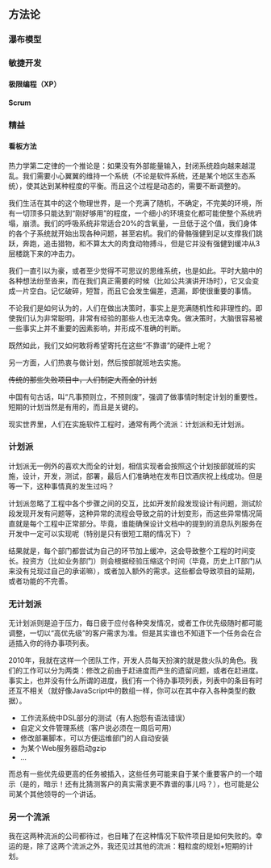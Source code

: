 ## 方法论
### 瀑布模型
### 敏捷开发
#### 极限编程（XP）
#### Scrum
### 精益
#### 看板方法

热力学第二定律的一个推论是：如果没有外部能量输入，封闭系统趋向越来越混乱。我们需要小心翼翼的维持一个系统（不论是软件系统，还是某个地区生态系统），使其达到某种程度的平衡。而且这个过程是动态的，需要不断调整的。

我们生活在其中的这个物理世界，是一个充满了随机，不确定，不完美的环境，所有一切顶多只能达到“刚好够用”的程度，一个细小的环境变化都可能使整个系统坍塌，崩溃。我们的呼吸系统非常适合20%的含氧量，一旦低于这个值，我们身体的各个子系统就开始出现各种问题，甚至宕机。我们的骨骼强健到足以支撑我们跳跃，奔跑，追击猎物，和不算太大的肉食动物搏斗，但是它并没有强健到缓冲从3层楼跳下来的冲击力。

我们一直引以为豪，或者至少觉得不可思议的思维系统，也是如此。平时大脑中的各种想法纷至沓来，而在我们真正需要的时候（比如公共演讲开场时），它又会变成一片空白。记忆破碎，短暂，而且它会发生偏差，遗漏，即使很重要的事情。

不论我们是如何认为的，人们在做出决策时，事实上是充满随机性和非理性的。即使我们认为非常聪明，非常有经验的那些人也无法幸免。做决策时，大脑很容易被一些事实上并不重要的因素影响，并形成不准确的判断。

既然如此，我们又如何敢将希望寄托在这些“不靠谱”的硬件上呢？

另一方面，人们热衷与做计划，然后按部就班地去实施。

<del>传统的那些失败项目中，人们制定大而全的计划

中国有句古话，叫“凡事预则立，不预则废”，强调了做事情时制定计划的重要性。短期的计划当然是有用的，而且是关键的。

</del>

现实世界里，人们在实施软件工程时，通常有两个流派：计划派和无计划派。

### 计划派
计划派无一例外的喜欢大而全的计划，相信实现者会按照这个计划按部就班的实施，设计，开发，测试，部署，最后人们准确地在发布日饮酒庆祝上线成功。但是等一下，这种事情真的发生过吗？

计划派忽略了工程中各个步骤之间的交互，比如开发阶段发现设计有问题，测试阶段发现开发有问题等，这种异常的流程会导致之前的计划变形，而这些异常情况简直就是每个工程中正常部分。毕竟，谁能确保设计文档中的提到的消息队列服务在开发中一定可以实现呢（特别是只有很短工期的情况下）？

结果就是，每个部门都尝试为自己的环节加上缓冲，这会导致整个工程的时间变长。投资方（比如业务部门）则会根据经验压缩这个时间（毕竟，历史上IT部门从来没有兑现过自己的承诺嘛），或者加入额外的需求。这些都会导致项目的延期，或者功能的不完善。

### 无计划派

无计划派则是迫于压力，每日疲于应付各种突发情况，或者工作优先级随时都可能调整，一切以“高优先级”的客户需求为准。但是其实谁也不知道下一个任务会在合适插入你的待办事项列表。

2010年，我就在这样一个团队工作，开发人员每天扮演的就是救火队的角色。我们的工作可以分为两类：修改之前由于赶进度而产生的遗留问题，或者在赶进度。事实上，也并没有什么所谓的进度，我们有一个待办事项列表，列表中的条目有时还互不相关（就好像JavaScript中的数组一样，你可以在其中存入各种类型的数据）。

-  工作流系统中DSL部分的测试（有人抱怨有语法错误）
-  自定义文件管理系统（客户说必须在一周后可用）
-  修改部署脚本，可以方便运维部门的人自动安装
-  为某个Web服务器启动gzip
-  ...

而总有一些优先级更高的任务被插入，这些任务可能来自于某个重要客户的一个暗示（是的，暗示！还有比猜测客户的真实需求更不靠谱的事儿吗？），也可能是公司某个其他领导的一个讲话。

### 另一个流派

我在这两种流派的公司都待过，也目睹了在这种情况下软件项目是如何失败的。幸运的是，除了这两个流派之外，我还见过其他的流派：粗粒度的规划+短期的计划。

